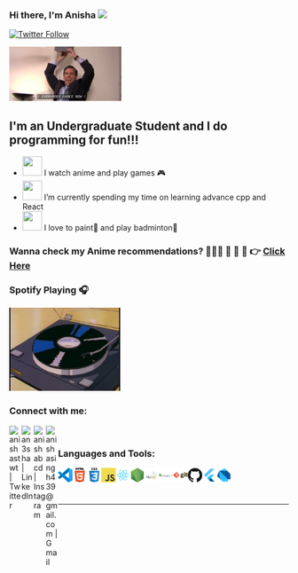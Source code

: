 ### Hi there, I'm Anisha   <img src="https://media.giphy.com/media/hvRJCLFzcasrR4ia7z/giphy.gif" width="30px">


[![Twitter Follow](https://img.shields.io/twitter/follow/anishastwt?color=1DA1F2&logo=twitter&style=for-the-badge)](https://twitter.com/intent/follow?original_referer=https%3A%2F%2Fgithub.com%2Fanishastwt&screen_name=anishastwt)


<img src="https://github.com/An3sha/An3sha/blob/master/readme.jpg?raw=false" width="40%">



## I'm an Undergraduate Student and I do programming for fun!!!

- <img src="https://cultofthepartyparrot.com/parrots/hd/illuminatiparrot.gif" width="35" height="35"/>   I watch anime and play games 🎮
- <img src="https://cultofthepartyparrot.com/parrots/hd/laptop_parrot.gif" width="35" height="35"/>   I’m currently spending my time on learning advance cpp and React 
- <img src="https://cultofthepartyparrot.com/parrots/hd/mustacheparrot.gif" width="35" height="35"/>   I love to paint🎨 and play badminton🏸

<!-- ### Here's some of my works

<img src="https://github.com/An3sha/An3sha/blob/master/Art/1.jpg?raw=false" width="40%">&nbsp;&nbsp;&nbsp;&nbsp;&nbsp;<img src="https://github.com/An3sha/An3sha/blob/master/Art/2.jpg?raw=false" width="40%"> -->





### Wanna check my Anime recommendations? 💁🏻‍♀️ 🧚 🐸 🍄 👉 [Click Here](https://an3sha.github.io/Anime-List/)


### Spotify Playing 🎧

[<img src="https://github.com/An3sha/An3sha/blob/master/Art/3.gif" alt="Anisha Spotify Playing" width="200" />](https://open.spotify.com/playlist/4khfCDVh974lTQVktknG7n)

### Connect with me:

[<img align="left" alt="anishastwt | Twitter" width="22px" src="https://cdn.jsdelivr.net/npm/simple-icons@v3/icons/twitter.svg" />][twitter]
[<img align="left" alt="an3sha | LinkedIn" width="22px" src="https://cdn.jsdelivr.net/npm/simple-icons@v3/icons/linkedin.svg" />][linkedin]
[<img align="left" alt="anishabcd | Instagram" width="22px" src="https://cdn.jsdelivr.net/npm/simple-icons@v3/icons/instagram.svg" />][instagram]
[<img align="left" alt="anishasingh439@gmail.com | Gmail" width="22px" src="https://cdn.jsdelivr.net/npm/simple-icons@v3/icons/gmail.svg" />][gmail]

<br />

### Languages and Tools:

<img align="left" alt="Visual Studio Code" width="26px" src="https://raw.githubusercontent.com/github/explore/80688e429a7d4ef2fca1e82350fe8e3517d3494d/topics/visual-studio-code/visual-studio-code.png" />
<img align="left" alt="HTML5" width="26px" src="https://raw.githubusercontent.com/github/explore/80688e429a7d4ef2fca1e82350fe8e3517d3494d/topics/html/html.png" />
<img align="left" alt="CSS3" width="26px" src="https://raw.githubusercontent.com/github/explore/80688e429a7d4ef2fca1e82350fe8e3517d3494d/topics/css/css.png" />
<img align="left" alt="JavaScript" width="26px" src="https://raw.githubusercontent.com/github/explore/80688e429a7d4ef2fca1e82350fe8e3517d3494d/topics/javascript/javascript.png" />
<img align="left" alt="React" width="26px" src="https://raw.githubusercontent.com/github/explore/80688e429a7d4ef2fca1e82350fe8e3517d3494d/topics/react/react.png" />
<img align="left" alt="Node.js" width="26px" src="https://raw.githubusercontent.com/github/explore/80688e429a7d4ef2fca1e82350fe8e3517d3494d/topics/nodejs/nodejs.png" />
<img align="left" alt="MySQL" width="26pxng" src="https://raw.githubusercontent.com/github/explore/80688e429a7d4ef2fca1e82350fe8e3517d3494d/topics/mysql/mysql.png" />
<img align="left" alt="MongoDB" width="26px" src="https://raw.githubusercontent.com/github/explore/80688e429a7d4ef2fca1e82350fe8e3517d3494d/topics/mongodb/mongodb.png" />
<img align="left" alt="Git" width="26px" src="https://raw.githubusercontent.com/github/explore/80688e429a7d4ef2fca1e82350fe8e3517d3494d/topics/git/git.png" />
<img align="left" alt="GitHub" width="26px" src="https://raw.githubusercontent.com/github/explore/78df643247d429f6cc873026c0622819ad797942/topics/github/github.png" />
<img align="left" alt="Flutter" width="26px" src="https://raw.githubusercontent.com/github/explore/80688e429a7d4ef2fca1e82350fe8e3517d3494d/topics/flutter/flutter.png" />
<img align="left" alt="Dart" width="26px" src="https://raw.githubusercontent.com/github/explore/80688e429a7d4ef2fca1e82350fe8e3517d3494d/topics/dart/dart.png" />


<br />

<!-- <p align="center">
  <img width="48%" src="https://github-readme-stats.vercel.app/api?username=an3sha&show_icons=true&theme=beufy" />
  
</p> -->

<br />

<br />



---


[twitter]: https://twitter.com/anishastwt
[instagram]: https://instagram.com/anishabcd
[linkedin]: https://linkedin.com/in/an3sha
[gmail]: mailto:anishasingh439@gmail.com




    




 


    


